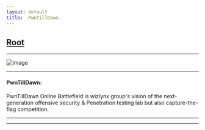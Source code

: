 ```yaml
---
layout: default
title:  PwnTillDawn.
---
```


<h2 class="menu-header" id="index"><a href="../../index.html">Root</a></h2>
<hr>

![image](https://github.com/0xVenus/0xVenus.github.io/assets/97831939/a049007a-4f94-48e8-8284-5b1b79183469)


* * *
<h4 class="menu-header" id="pwntilldawn">PwnTillDawn:</h4>
PwnTillDawn Online Battlefield is wizlynx group's vision of the next-generation offensive security & Penetration testing lab but also capture-the-flag competition.<hr>
<hr>

